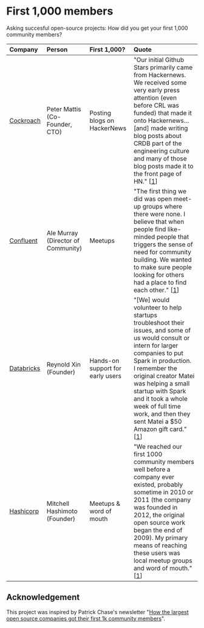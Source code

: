 # First 1,000 members
Asking succesful open-source projects: How did you get your first 1,000 community members?

|Company|Person|First 1,000?|Quote|
|:-------|:-----|:------------|:--------|
[Cockroach](https://www.cockroachlabs.com/)| Peter Mattis (Co-Founder, CTO) | Posting blogs on HackerNews | "Our initial Github Stars primarily came from Hackernews. We received some very early press attention (even before CRL was funded) that made it onto Hackernews…[and] made writing blog posts about CRDB part of the engineering culture and many of those blog posts made it to the front page of HN." [[1](https://pchase.substack.com/p/how-the-largest-open-source-companies)] |
[Confluent](https://www.confluent.io/)| Ale Murray (Director of Community) | Meetups | "The first thing we did was open meet-up groups where there were none. I believe that when people find like-minded people that triggers the sense of need for community building. We wanted to make sure people looking for others had a place to find each other." [[1](https://pchase.substack.com/p/how-the-largest-open-source-companies)] |
[Databricks](https://www.databricks.com/)| Reynold Xin (Founder) | Hands-on support for early users | "[We] would volunteer to help startups troubleshoot their issues, and some of us would consult or intern for larger companies to put Spark in production. I remember the original creator Matei was helping a small startup with Spark and it took a whole week of full time work, and then they sent Matei a $50 Amazon gift card." [[1](https://pchase.substack.com/p/how-the-largest-open-source-companies)] |
[Hashicorp](https://www.hashicorp.com/)| Mitchell Hashimoto (Founder) | Meetups & word of mouth | "We reached our first 1000 community members well before a company ever existed, probably sometime in 2010 or 2011 (the company was founded in 2012, the original open source work began the end of 2009). My primary means of reaching these users was local meetup groups and word of mouth." [[1](https://pchase.substack.com/p/how-the-largest-open-source-companies)] |

## Acknowledgement
This project was inspired by Patrick Chase's newsletter "[How the largest open source companies got their first 1k community members](https://pchase.substack.com/p/how-the-largest-open-source-companies)".

